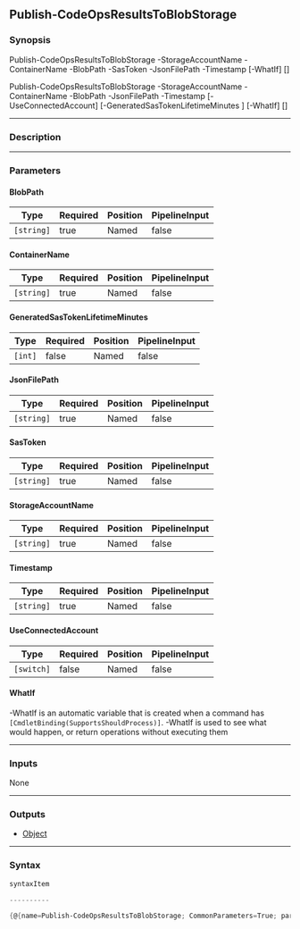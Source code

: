 Publish-CodeOpsResultsToBlobStorage
-----------------------------------

### Synopsis

Publish-CodeOpsResultsToBlobStorage -StorageAccountName <string> -ContainerName <string> -BlobPath <string> -SasToken <string> -JsonFilePath <string> -Timestamp <string> [-WhatIf] [<CommonParameters>]

Publish-CodeOpsResultsToBlobStorage -StorageAccountName <string> -ContainerName <string> -BlobPath <string> -JsonFilePath <string> -Timestamp <string> [-UseConnectedAccount] [-GeneratedSasTokenLifetimeMinutes <int>] [-WhatIf] [<CommonParameters>]

---

### Description

---

### Parameters
#### **BlobPath**

|Type      |Required|Position|PipelineInput|
|----------|--------|--------|-------------|
|`[string]`|true    |Named   |false        |

#### **ContainerName**

|Type      |Required|Position|PipelineInput|
|----------|--------|--------|-------------|
|`[string]`|true    |Named   |false        |

#### **GeneratedSasTokenLifetimeMinutes**

|Type   |Required|Position|PipelineInput|
|-------|--------|--------|-------------|
|`[int]`|false   |Named   |false        |

#### **JsonFilePath**

|Type      |Required|Position|PipelineInput|
|----------|--------|--------|-------------|
|`[string]`|true    |Named   |false        |

#### **SasToken**

|Type      |Required|Position|PipelineInput|
|----------|--------|--------|-------------|
|`[string]`|true    |Named   |false        |

#### **StorageAccountName**

|Type      |Required|Position|PipelineInput|
|----------|--------|--------|-------------|
|`[string]`|true    |Named   |false        |

#### **Timestamp**

|Type      |Required|Position|PipelineInput|
|----------|--------|--------|-------------|
|`[string]`|true    |Named   |false        |

#### **UseConnectedAccount**

|Type      |Required|Position|PipelineInput|
|----------|--------|--------|-------------|
|`[switch]`|false   |Named   |false        |

#### **WhatIf**
-WhatIf is an automatic variable that is created when a command has ```[CmdletBinding(SupportsShouldProcess)]```.
-WhatIf is used to see what would happen, or return operations without executing them

---

### Inputs
None

---

### Outputs
* [Object](https://learn.microsoft.com/en-us/dotnet/api/System.Object)

---

### Syntax
```PowerShell
syntaxItem
```
```PowerShell
----------
```
```PowerShell
{@{name=Publish-CodeOpsResultsToBlobStorage; CommonParameters=True; parameter=System.Object[]}, @{name=Publish-CodeOpsResultsToBlobStorage; CommonParameters=True; parameter=System.Object[]}}
```
